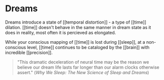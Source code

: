 # Dreams
Dreams introduce a state of [[temporal distortion]] - a type of [[time]] dilation. [[time]] doesn't behave in the same manner in dream state as it does in reality, most often it is percieved as elongated.

While your conscious mapping of [[time]] is lost during [[sleep]], at a non-conscious level, [[time]] continues to be cataloged by the [[brain]] with incredible [[precision]].

> "This dramatic deceleration of neural time may be the reason we believe our dream life lasts far longer than our alarm clocks otherwise assert."
> (*Why We Sleep: The New Science of Sleep and Dreams*)